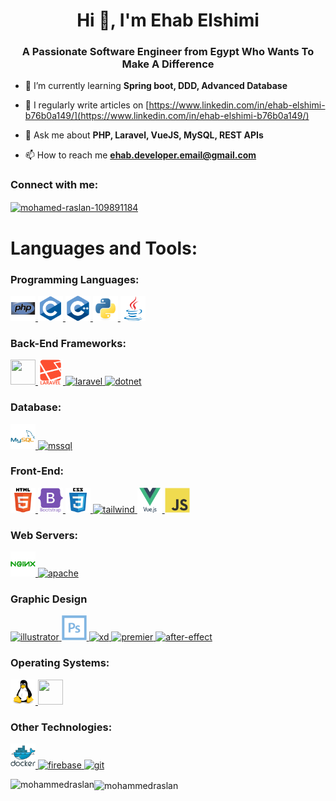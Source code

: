 <h1 align="center">Hi 👋, I'm Ehab Elshimi</h1>
<h3 align="center">A Passionate Software Engineer from Egypt Who Wants To Make A Difference</h3>


- 🌱 I’m currently learning **Spring boot, DDD, Advanced Database**

- 📝 I regularly write articles on [https://www.linkedin.com/in/ehab-elshimi-b76b0a149/](https://www.linkedin.com/in/ehab-elshimi-b76b0a149/)

- 💬 Ask me about **PHP, Laravel, VueJS, MySQL, REST APIs**

- 📫 How to reach me **ehab.developer.email@gmail.com**

<h3 align="left">Connect with me:</h3>
<p align="left">
<a href="https://www.linkedin.com/in/ehab-elshimi-b76b0a149/" target="blank"><img align="center" src="https://raw.githubusercontent.com/rahuldkjain/github-profile-readme-generator/master/src/images/icons/Social/linked-in-alt.svg" alt="mohamed-raslan-109891184" height="30" width="40" /></a>
</p>

<h1 align="left">Languages and Tools:</h3>
<p align="left">
  <h3 align="left">Programming Languages: </h3>
  <a href="https://www.php.net" target="_blank" rel="noreferrer"> <img src="https://raw.githubusercontent.com/devicons/devicon/master/icons/php/php-original.svg"        alt="php" width="40" height="40"/> </a><a href="https://www.cprogramming.com/" target="_blank" rel="noreferrer"> <img src="https://raw.githubusercontent.com/devicons/devicon/master/icons/c/c-original.svg"   alt="c" width="40" height="40"/> </a><a href="https://www.w3schools.com/cpp/" target="_blank" rel="noreferrer"> <img src="https://raw.githubusercontent.com/devicons/devicon/master/icons/cplusplus/cplusplus-original.svg" alt="cplusplus" width="40" height="40"/> </a><a href="https://www.python.org" target="_blank" rel="noreferrer"> <img                                  src="https://raw.githubusercontent.com/devicons/devicon/master/icons/python/python-original.svg" alt="python" width="40" height="40"/> </a><a href="https://www.java.com" target="_blank" rel="noreferrer"> <img src="https://raw.githubusercontent.com/devicons/devicon/master/icons/java/java-original.svg" alt="java" width="40" height="40"/> </a>
    <br>
  
  <h3>Back-End Frameworks:</h3>
  <a href="https://www.yiiframework.com/" target="_blank" rel="noreferrer"><img src="https://cdn.iconscout.com/icon/free/png-256/yii-283048.png" width="40" height="40"></a><a href="https://laravel.com/" target="_blank" rel="noreferrer"> <img src="https://raw.githubusercontent.com/devicons/devicon/master/icons/laravel/laravel-plain-wordmark.svg" alt="laravel" width="40" height="40"/> </a>
  <a href="https://symfony.com/" target="_blank" rel="noreferrer"> <img src="https://seeklogo.com/images/S/symfony-logo-AA34C8FC16-seeklogo.com.png" alt="laravel" width="40" height="40"/> </a><a href="https://dotnet.microsoft.com/en-us/" target="_blank" rel="noreferrer"> <img src="https://upload.wikimedia.org/wikipedia/commons/thumb/a/a3/.NET_Logo.svg/1200px-.NET_Logo.svg.png" alt="dotnet" width="40" height="40"/> </a><br>
  
  <h3>Database:</h3>
   <a href="https://www.mysql.com/" target="_blank" rel="noreferrer"> <img src="https://raw.githubusercontent.com/devicons/devicon/master/icons/mysql/mysql-original-wordmark.svg" alt="mysql" width="40" height="40"/> </a><a href="https://www.microsoft.com/en-us/sql-server" target="_blank" rel="noreferrer"> <img src="https://www.svgrepo.com/show/303229/microsoft-sql-server-logo.svg" alt="mssql" width="40" height="40"/> </a><br>
  
  <h3>Front-End:</h3>
  <a href="https://www.w3.org/html/" target="_blank" rel="noreferrer"> <img src="https://raw.githubusercontent.com/devicons/devicon/master/icons/html5/html5-original-wordmark.svg" alt="html5" width="40" height="40"/> </a><a href="https://getbootstrap.com" target="_blank" rel="noreferrer"> <img src="https://raw.githubusercontent.com/devicons/devicon/master/icons/bootstrap/bootstrap-plain-wordmark.svg" alt="bootstrap" width="40" height="40"/> </a><a href="https://www.w3schools.com/css/" target="_blank" rel="noreferrer"> <img src="https://raw.githubusercontent.com/devicons/devicon/master/icons/css3/css3-original-wordmark.svg" alt="css3" width="40" height="40"/> </a><a href="https://tailwindcss.com/" target="_blank" rel="noreferrer"> <img src="https://www.vectorlogo.zone/logos/tailwindcss/tailwindcss-icon.svg" alt="tailwind" width="40" height="40"/> </a><a href="https://vuejs.org/" target="_blank" rel="noreferrer"> <img src="https://raw.githubusercontent.com/devicons/devicon/master/icons/vuejs/vuejs-original-wordmark.svg" alt="vuejs" width="40" height="40"/> </a><a href="https://developer.mozilla.org/en-US/docs/Web/JavaScript" target="_blank" rel="noreferrer"> <img src="https://raw.githubusercontent.com/devicons/devicon/master/icons/javascript/javascript-original.svg" alt="javascript" width="40" height="40"/> </a><br>
  
  <h3>Web Servers:</h3>
  <a href="https://www.nginx.com" target="_blank" rel="noreferrer"> <img src="https://raw.githubusercontent.com/devicons/devicon/master/icons/nginx/nginx-original.svg" alt="nginx" width="40" height="40"/> </a><a href="https://httpd.apache.org/" target="_blank" rel="noreferrer"> <img src="https://upload.wikimedia.org/wikipedia/commons/1/10/Apache_HTTP_server_logo_%282019-present%29.svg" alt="apache" width="40" height="40"/> </a><br>
  
  <h3>Graphic Design</h3>
  <a href="https://www.adobe.com/in/products/illustrator.html" target="_blank" rel="noreferrer"> <img src="https://www.vectorlogo.zone/logos/adobe_illustrator/adobe_illustrator-icon.svg" alt="illustrator" width="40" height="40"/> </a><a href="https://www.photoshop.com/en" target="_blank" rel="noreferrer"> <img src="https://raw.githubusercontent.com/devicons/devicon/master/icons/photoshop/photoshop-line.svg" alt="photoshop" width="40" height="40"/> </a>   <a href="https://www.adobe.com/products/xd.html" target="_blank" rel="noreferrer"> <img src="https://cdn.worldvectorlogo.com/logos/adobe-xd.svg" alt="xd" width="40" height="40"/> </a> <a href="https://www.adobe.com/mena_en/products/premiere.html?skwcid=AL!3085!3!340845222364!e!!g!!adobe%20premiere&mv=search&sdid=LQLZT7BT&ef_id=CjwKCAjwjtOTBhAvEiwASG4bCOXnVBGO-lF7TyR2N6f6vhkMbdyu6Un18kARjwY_eI8LCYdwcFVQ2RoCkUUQAvD_BwE:G:s&s_kwcid=AL!3085!3!340845222364!e!!g!!adobe%20premiere!1463162857!56526991333&gclid=CjwKCAjwjtOTBhAvEiwASG4bCOXnVBGO-lF7TyR2N6f6vhkMbdyu6Un18kARjwY_eI8LCYdwcFVQ2RoCkUUQAvD_BwE" target="_blank" rel="noreferrer"> <img src="https://upload.wikimedia.org/wikipedia/commons/thumb/f/f2/Adobe_Premiere_Pro_Logo.svg/1200px-Adobe_Premiere_Pro_Logo.svg.png" alt="premier" width="40" height="40"/> </a><a href="https://www.adobe.com/mena_en/products/aftereffects/landpb.html?skwcid=AL!3085!3!340822873869!e!!g!!after%20effect&mv=search&sdid=MYYBRYZH&ef_id=CjwKCAjwjtOTBhAvEiwASG4bCEIBOkAtt8n28DbLkjvd3XHhPhTc4Sttn6ziWbwrTEg26Hx8l8u_ShoCow4QAvD_BwE:G:s&s_kwcid=AL!3085!3!340822873869!e!!g!!after%20effect!1463978829!56421915346&gclid=CjwKCAjwjtOTBhAvEiwASG4bCEIBOkAtt8n28DbLkjvd3XHhPhTc4Sttn6ziWbwrTEg26Hx8l8u_ShoCow4QAvD_BwE" target="_blank" rel="noreferrer"> <img src="https://upload.wikimedia.org/wikipedia/commons/c/cb/Adobe_After_Effects_CC_icon.svg" alt="after-effect" width="40" height="40"/> </a> <br>
  
  <h3>Operating Systems:</h3>
  <a href="https://www.linux.org/" target="_blank" rel="noreferrer"> <img src="https://raw.githubusercontent.com/devicons/devicon/master/icons/linux/linux-original.svg" alt="linux" width="40" height="40"/> </a><a href="https://www.microsoft.com/ar-xm/windows?r=1"> <img src="https://upload.wikimedia.org/wikipedia/commons/thumb/0/0a/Unofficial_Windows_logo_variant_-_2002%E2%80%932012_%28Multicolored%29.svg/1024px-Unofficial_Windows_logo_variant_-_2002%E2%80%932012_%28Multicolored%29.svg.png" width="40" height="40" /> </a><br>
  
  
  <h3>Other Technologies: </h3>
  <a href="https://www.docker.com/" target="_blank" rel="noreferrer"> <img src="https://raw.githubusercontent.com/devicons/devicon/master/icons/docker/docker-original-wordmark.svg" alt="docker" width="40" height="40"/> </a> <a href="https://firebase.google.com/" target="_blank" rel="noreferrer"> <img src="https://www.vectorlogo.zone/logos/firebase/firebase-icon.svg" alt="firebase" width="40" height="40"/> </a> <a href="https://git-scm.com/" target="_blank" rel="noreferrer"> <img src="https://www.vectorlogo.zone/logos/git-scm/git-scm-icon.svg" alt="git" width="40" height="40"/> </a>         </p>

<p><img align="left" src="https://github-readme-stats.vercel.app/api/top-langs?username=mohammedraslan&show_icons=true&locale=en&layout=compact" alt="mohammedraslan" /></p>


<p><img align="center" src="https://github-readme-streak-stats.herokuapp.com/?user=mohammedraslan&" style="width:796px" alt="mohammedraslan" /></p>
